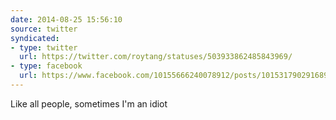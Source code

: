 ```yaml
---
date: 2014-08-25 15:56:10
source: twitter
syndicated:
- type: twitter
  url: https://twitter.com/roytang/statuses/503933862485843969/
- type: facebook
  url: https://www.facebook.com/10155666240078912/posts/10153179029168912
---
```


Like all people, sometimes I'm an idiot